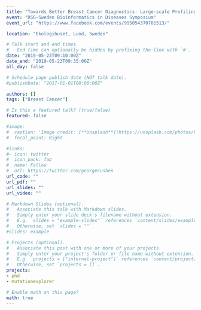 ```yaml
---
title: "Towards Better Breast Cancer Diagnostics: Large-scale Profiling of Tumor Transcriptomes"
event: "RSG-Sweden Bioinformatics in Diseases Symposium"
event_url: "https://www.facebook.com/events/995054370701513/"

location: "Ekologihuset, Lund, Sweden"

# Talk start and end times.
#   End time can optionally be hidden by prefixing the line with `#`.
date: "2019-05-23T09:10:00Z"
date_end: "2019-05-23T09:35:00Z"
all_day: false

# Schedule page publish date (NOT talk date).
#publishDate: "2017-01-01T00:00:00Z"

authors: []
tags: ["Breast Cancer"]

# Is this a featured talk? (true/false)
featured: false

#image:
#  caption: 'Image credit: [**Unsplash**](https://unsplash.com/photos/bzdhc5b3Bxs)'
#  focal_point: Right

#links:
#- icon: twitter
#  icon_pack: fab
#  name: Follow
#  url: https://twitter.com/georgecushen
url_code: ""
url_pdf: ""
url_slides: ""
url_video: ""

# Markdown Slides (optional).
#   Associate this talk with Markdown slides.
#   Simply enter your slide deck's filename without extension.
#   E.g. `slides = "example-slides"` references `content/slides/example-slides.md`.
#   Otherwise, set `slides = ""`.
#slides: example

# Projects (optional).
#   Associate this post with one or more of your projects.
#   Simply enter your project's folder or file name without extension.
#   E.g. `projects = ["internal-project"]` references `content/project/deep-learning/index.md`.
#   Otherwise, set `projects = []`.
projects:
- phd
- mutationexplorer

# Enable math on this page?
math: true
---
```

